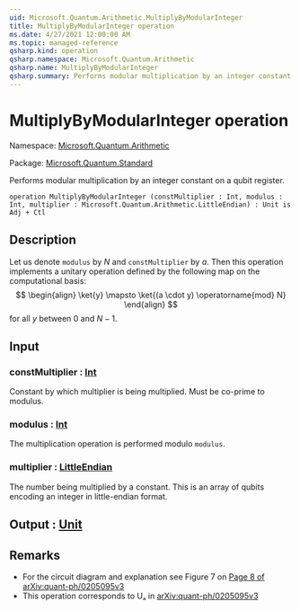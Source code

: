 ```yaml
---
uid: Microsoft.Quantum.Arithmetic.MultiplyByModularInteger
title: MultiplyByModularInteger operation
ms.date: 4/27/2021 12:00:00 AM
ms.topic: managed-reference
qsharp.kind: operation
qsharp.namespace: Microsoft.Quantum.Arithmetic
qsharp.name: MultiplyByModularInteger
qsharp.summary: Performs modular multiplication by an integer constant on a qubit register.
---
```


# MultiplyByModularInteger operation

Namespace: [Microsoft.Quantum.Arithmetic](xref:Microsoft.Quantum.Arithmetic)

Package: [Microsoft.Quantum.Standard](https://nuget.org/packages/Microsoft.Quantum.Standard)


Performs modular multiplication by an integer constant on a qubit register.

```qsharp
operation MultiplyByModularInteger (constMultiplier : Int, modulus : Int, multiplier : Microsoft.Quantum.Arithmetic.LittleEndian) : Unit is Adj + Ctl
```


## Description

Let us denote `modulus` by $N$ and `constMultiplier` by $a$.Then this operation implements a unitary operation defined by the following map on thecomputational basis:$$\begin{align}\ket{y} \mapsto \ket{(a \cdot y) \operatorname{mod} N}\end{align}$$for all $y$ between $0$ and $N - 1$.

## Input

### constMultiplier : [Int](xref:microsoft.quantum.qsharp.valueliterals#int-literals)

Constant by which multiplier is being multiplied. Must be co-prime to modulus.


### modulus : [Int](xref:microsoft.quantum.qsharp.valueliterals#int-literals)

The multiplication operation is performed modulo `modulus`.


### multiplier : [LittleEndian](xref:Microsoft.Quantum.Arithmetic.LittleEndian)

The number being multiplied by a constant.This is an array of qubits encoding an integer in little-endian format.



## Output : [Unit](xref:microsoft.quantum.qsharp.valueliterals#unit-literal)



## Remarks

- For the circuit diagram and explanation see Figure 7 on [Page 8  of arXiv:quant-ph/0205095v3](https://arxiv.org/pdf/quant-ph/0205095v3.pdf#page=8)- This operation corresponds to Uₐ in  [arXiv:quant-ph/0205095v3](https://arxiv.org/pdf/quant-ph/0205095v3.pdf)